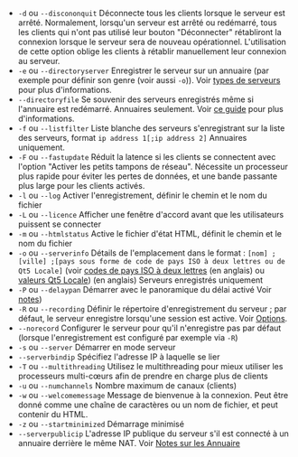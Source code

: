 - `-d` ou `--discononquit` Déconnecte tous les clients lorsque le serveur est arrêté. Normalement, lorsqu'un serveur est arrêté ou redémarré, tous les clients qui n'ont pas utilisé leur bouton "Déconnecter" rétabliront la connexion lorsque le serveur sera de nouveau opérationnel. L'utilisation de cette option oblige les clients à rétablir manuellement leur connexion au serveur.
- `-e` ou `--directoryserver` Enregistrer le serveur sur un annuaire (par exemple pour définir son genre (voir aussi `-o`)). Voir [types de serveurs](Running-a-Server#types-de-serveur) pour plus d'informations.
- `--directoryfile` Se souvenir des serveurs enregistrés même si l'annuaire est redémarré. Annuaires seulement. Voir [ce guide](Directories) pour plus d'informations.
- `-f` ou `--listfilter` Liste blanche des serveurs s'enregistrant sur la liste des serveurs, format `ip address 1[;ip address 2]` Annuaires uniquement.
- `-F` ou `--fastupdate` Réduit la latence si les clients se connectent avec l'option "Activer les petits tampons de réseau". Nécessite un processeur plus rapide pour éviter les pertes de données, et une bande passante plus large pour les clients activés.
- `-l` ou `--log` Activer l'enregistrement, définir le chemin et le nom du fichier
- `-L` ou `--licence` Afficher une fenêtre d'accord avant que les utilisateurs puissent se connecter
- `-m` ou `--htmlstatus` Active le fichier d'état HTML, définit le chemin et le nom du fichier
- `-o` ou `--serverinfo` Détails de l'emplacement dans le format : `[nom] ;[ville] ;[pays sous forme de code de pays ISO à deux lettres ou de Qt5 Locale]` (voir [codes de pays ISO à deux lettres](https://en.wikipedia.org/wiki/ISO_3166-1_alpha-2#Officially_assigned_code_elements) (en anglais) ou [valeurs Qt5 Locale](https://doc.qt.io/qt-5/qlocale.html#Country-enum)) (en anglais) Serveurs enregistrés uniquement
- `-P` ou `--delaypan` Démarrer avec le panoramique du délai activé Voir [notes](Running-a-Server#retardement-du-panoramique))
- `-R` ou `--recording` Définir le répertoire d'enregistrement du serveur ; par défaut, le serveur enregistre lorsqu'une session est active. Voir [Options](Running-a-Server#options).
- `--norecord` Configurer le serveur pour qu'il n'enregistre pas par défaut (lorsque l'enregistrement est configuré par exemple via `-R`)
- `-s` ou `--server` Démarrer en mode serveur
- `--serverbindip` Spécifiez l'adresse IP à laquelle se lier
- `-T` ou `--multithreading` Utilisez le multithreading pour mieux utiliser les processeurs multi-cœurs afin de prendre en charge plus de clients
- `-u` ou `--numchannels` Nombre maximum de canaux (clients)
- `-w` ou `--welcomemessage` Message de bienvenue à la connexion. Peut être donné comme une chaîne de caractères ou un nom de fichier, et peut contenir du HTML.
- `-z` ou `--startminimized` Démarrage minimisé
- `--serverpublicip` L'adresse IP publique du serveur s'il est connecté à un annuaire derrière le même NAT. Voir [Notes sur les Annuaire](Directories#points-a-noter-concernant-des-annuaires)
